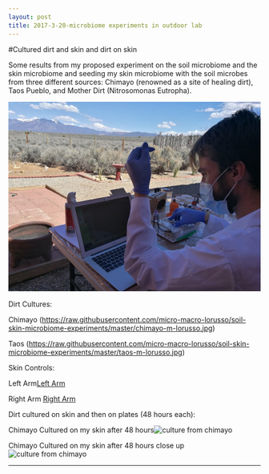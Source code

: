 ```yaml
---
layout: post
title: 2017-3-20-microbiome experiments in outdoor lab
---
```


#Cultured dirt and skin and dirt on skin  

Some results from my proposed experiment on the soil microbiome and the skin microbiome and seeding my skin microbiome with the soil microbes from three different sources: Chimayo (renowned as a site of healing dirt), Taos Pueblo, and Mother Dirt (Nitrosomonas Eutropha). 

![outdoor lab](https://raw.githubusercontent.com/micro-macro-lorusso/soil-skin-microbiome-experiments/master/m-lorusso-diy-microbiome-taos-microscope.jpg)

Dirt Cultures:

Chimayo (https://raw.githubusercontent.com/micro-macro-lorusso/soil-skin-microbiome-experiments/master/chimayo-m-lorusso.jpg)

Taos (https://raw.githubusercontent.com/micro-macro-lorusso/soil-skin-microbiome-experiments/master/taos-m-lorusso.jpg)

Skin Controls:

Left Arm[Left Arm](https://raw.githubusercontent.com/micro-macro-lorusso/soil-skin-microbiome-experiments/master/left-arm-m-lorusso.jpg)

Right Arm [Right Arm](https://raw.githubusercontent.com/micro-macro-lorusso/soil-skin-microbiome-experiments/master/right-arm-m-lorusso.jpg)

Dirt cultured on skin and then on plates (48 hours each):

Chimayo Cultured on my skin after 48 hours![culture from chimayo](https://raw.githubusercontent.com/micro-macro-lorusso/soil-skin-microbiome-experiments/master/m-lorusso-chimayo-culture.JPG)

Chimayo Cultured on my skin after 48 hours close up![culture from chimayo](https://raw.githubusercontent.com/micro-macro-lorusso/soil-skin-microbiome-experiments/master/m-lorusso-chimayo-culture.JPG)

****
